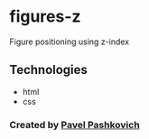 # figures-z
Figure positioning using z-index

## Technologies
* html
* css

### Created by [Pavel Pashkovich]()
